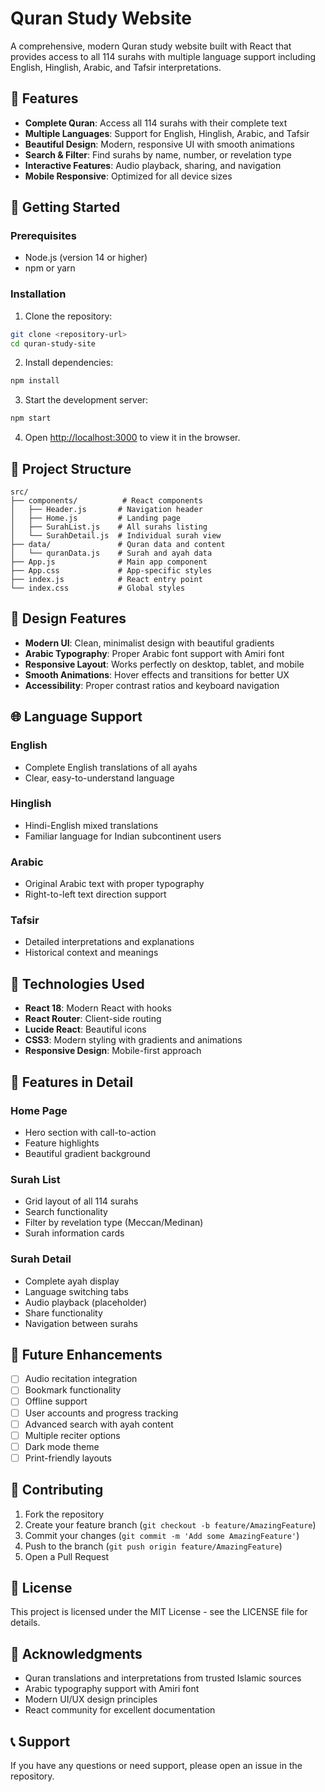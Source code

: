 # Quran Study Website

A comprehensive, modern Quran study website built with React that provides access to all 114 surahs with multiple language support including English, Hinglish, Arabic, and Tafsir interpretations.

## 🌟 Features

- **Complete Quran**: Access all 114 surahs with their complete text
- **Multiple Languages**: Support for English, Hinglish, Arabic, and Tafsir
- **Beautiful Design**: Modern, responsive UI with smooth animations
- **Search & Filter**: Find surahs by name, number, or revelation type
- **Interactive Features**: Audio playback, sharing, and navigation
- **Mobile Responsive**: Optimized for all device sizes

## 🚀 Getting Started

### Prerequisites

- Node.js (version 14 or higher)
- npm or yarn

### Installation

1. Clone the repository:
```bash
git clone <repository-url>
cd quran-study-site
```

2. Install dependencies:
```bash
npm install
```

3. Start the development server:
```bash
npm start
```

4. Open [http://localhost:3000](http://localhost:3000) to view it in the browser.

## 📁 Project Structure

```
src/
├── components/          # React components
│   ├── Header.js       # Navigation header
│   ├── Home.js         # Landing page
│   ├── SurahList.js    # All surahs listing
│   └── SurahDetail.js  # Individual surah view
├── data/               # Quran data and content
│   └── quranData.js    # Surah and ayah data
├── App.js              # Main app component
├── App.css             # App-specific styles
├── index.js            # React entry point
└── index.css           # Global styles
```

## 🎨 Design Features

- **Modern UI**: Clean, minimalist design with beautiful gradients
- **Arabic Typography**: Proper Arabic font support with Amiri font
- **Responsive Layout**: Works perfectly on desktop, tablet, and mobile
- **Smooth Animations**: Hover effects and transitions for better UX
- **Accessibility**: Proper contrast ratios and keyboard navigation

## 🌐 Language Support

### English
- Complete English translations of all ayahs
- Clear, easy-to-understand language

### Hinglish
- Hindi-English mixed translations
- Familiar language for Indian subcontinent users

### Arabic
- Original Arabic text with proper typography
- Right-to-left text direction support

### Tafsir
- Detailed interpretations and explanations
- Historical context and meanings

## 🔧 Technologies Used

- **React 18**: Modern React with hooks
- **React Router**: Client-side routing
- **Lucide React**: Beautiful icons
- **CSS3**: Modern styling with gradients and animations
- **Responsive Design**: Mobile-first approach

## 📱 Features in Detail

### Home Page
- Hero section with call-to-action
- Feature highlights
- Beautiful gradient background

### Surah List
- Grid layout of all 114 surahs
- Search functionality
- Filter by revelation type (Meccan/Medinan)
- Surah information cards

### Surah Detail
- Complete ayah display
- Language switching tabs
- Audio playback (placeholder)
- Share functionality
- Navigation between surahs

## 🎯 Future Enhancements

- [ ] Audio recitation integration
- [ ] Bookmark functionality
- [ ] Offline support
- [ ] User accounts and progress tracking
- [ ] Advanced search with ayah content
- [ ] Multiple reciter options
- [ ] Dark mode theme
- [ ] Print-friendly layouts

## 🤝 Contributing

1. Fork the repository
2. Create your feature branch (`git checkout -b feature/AmazingFeature`)
3. Commit your changes (`git commit -m 'Add some AmazingFeature'`)
4. Push to the branch (`git push origin feature/AmazingFeature`)
5. Open a Pull Request

## 📄 License

This project is licensed under the MIT License - see the LICENSE file for details.

## 🙏 Acknowledgments

- Quran translations and interpretations from trusted Islamic sources
- Arabic typography support with Amiri font
- Modern UI/UX design principles
- React community for excellent documentation

## 📞 Support

If you have any questions or need support, please open an issue in the repository.
